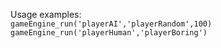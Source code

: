 Usage examples:  
`gameEngine_run('playerAI','playerRandom',100)`  
`gameEngine_run('playerHuman','playerBoring')`  

